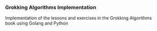 ### Grokking Algorithms Implementation

Implementation of the lessons and exercises in the Grokking Algorithms book using Golang and Python